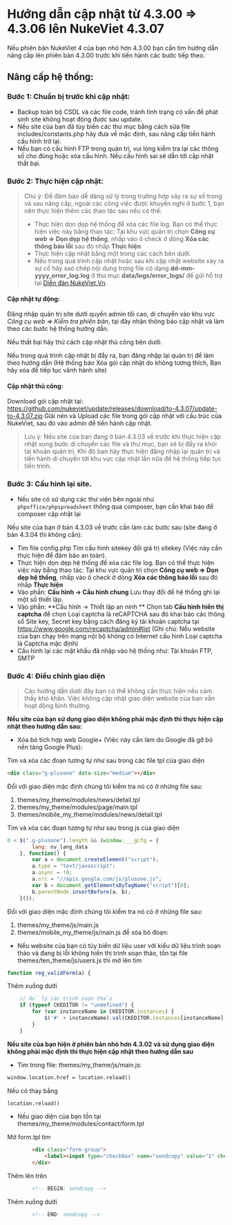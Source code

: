 # Hướng dẫn cập nhật từ 4.3.00 => 4.3.06 lên NukeViet 4.3.07

Nếu phiên bản NukeViet 4 của bạn nhỏ hơn 4.3.00 bạn cần tìm hướng dẫn nâng cấp lên phiên bản 4.3.00 trước khi tiến hành các bước tiếp theo.

## Nâng cấp hệ thống:

### Bước 1: Chuẩn bị trước khi cập nhật:

- Backup toàn bộ CSDL và các file code, tránh tình trạng có vấn đề phát sinh site không hoạt động được sau update.
- Nếu site của bạn đã tùy biến các thư mục bằng cách sửa file includes/constants.php hãy đưa về mặc định, sau nâng cấp tiến hành cấu hình trở lại.
- Nếu bạn có cấu hình FTP trong quản trị, vui lòng kiểm tra lại các thông số cho đúng hoặc xóa cấu hình. Nếu cấu hình sai sẽ dẫn tới cập nhật thất bại.

### Bước 2: Thực hiện cập nhật:

> Chú ý: Để đảm bảo dễ dàng xử lý trong trường hợp xảy ra sự số trong và sau nâng cấp, ngoài các công việc được khuyến nghị ở bước 1, bạn nên thực hiện thêm các thao tác sau nếu có thể:
> - Thực hiện dọn dẹp hệ thống để xóa các file log. Bạn có thể thực hiện việc này bằng thao tác: Tại khu vực quản trị chọn **Công cụ web => Dọn dẹp hệ thống**, nhấp vào ô check ở dòng **Xóa các thông báo lỗi** sau đó nhấp **Thực hiện**
> - Thực hiện cập nhật bằng một trong các cách bên dưới.
> - Nếu trong quá trình cập nhật hoặc sau khi cập nhật website xảy ra sự cố hãy sao chép nội dung trong file có dạng **dd-mm-yyyy_error_log.log** ở thư mục **data/logs/error_logs/** để gửi hỗ trợ tại [Diễn đàn NukeViet.Vn](https://nukeviet.vn/vi/forum/Nang-cap/).

#### Cập nhật tự động:

Đăng nhập quản trị site dưới quyền admin tối cao, di chuyển vào khu vực *Công cụ web => Kiểm tra phiên bản*, tại đây nhận thông báo cập nhật và làm theo các bước hệ thống hướng dẫn.

Nếu thất bại hãy thử cách cập nhật thủ công bên dưới.

Nếu trong quá trình cập nhật bị đẩy ra, bạn đăng nhập lại quản trị để làm theo hướng dẫn (Hệ thống báo Xóa gói cập nhật do không tương thích, Bạn hãy xóa để tiếp tục vânh hành site)

#### Cập nhật thủ công:

Download gói cập nhật tại: https://github.com/nukeviet/update/releases/download/to-4.3.07/update-to-4.3.07.zip
Giải nén và Upload các file trong gói cập nhật với cấu trúc của NukeViet, sau đó vào admin để tiến hành cập nhật.

> Lưu ý: Nếu site của bạn đang ở bản 4.3.03 về trước khi thực hiện cập nhật xong bước di chuyển các file và thư mục, bạn sẽ bị đẩy ra khỏi tài khoản quản trị. Khi đó bạn hãy thực hiện đăng nhập lại quản trị và tiến hành di chuyển tới khu vực cập nhật lần nữa để hệ thống tiếp tục tiến trình.

### Bước 3: Cấu hình lại site.

- Nếu site có sử dụng các thư viện bên ngoài như `phpoffice/phpspreadsheet` thông qua composer, bạn cần khai báo để composer cập nhật lại

Nếu site của bạn ở bản 4.3.03 về trước cần làm các bước sau (site đang ở bản 4.3.04 thì không cần):

- Tìm file config.php Tìm cấu hình sitekey đổi giá trị sitekey (Việc này cần thực hiện để đảm bảo an toàn).
- Thực hiện dọn dẹp hệ thống để xóa các file log. Bạn có thể thực hiện việc này bằng thao tác: Tại khu vực quản trị chọn **Công cụ web => Dọn dẹp hệ thống**, nhấp vào ô check ở dòng **Xóa các thông báo lỗi** sau đó nhấp **Thực hiện**
- Vào phần: **Cấu hình -> Cấu hình chung** Lưu thay đổi để hệ thống ghi lại một số thiết lập.
- Vào phần: **Cấu hình -> Thiết lập an ninh ** Chọn tab **Cấu hình hiển thị captcha** để chọn Loại captcha là reCAPTCHA sau đó khai báo các thông số Site key, Secret key bằng cách đăng ký tài khoản captcha tại https://www.google.com/recaptcha/admin#list (Ghi chú: Nếu website của bạn chạy trên mạng nội bộ không có Internet cấu hình Loại captcha là Captcha mặc định)
- Cấu hình lại các mật khẩu đã nhập vào hệ thống như: Tài khoản FTP, SMTP

### Bước 4: Điều chỉnh giao diện

> Các hướng dẫn dưới đây bạn có thể không cần thực hiện nếu cảm thấy khó khăn. Việc không cập nhật giao diện website của bạn vẫn hoạt động bình thường.

**Nếu site của bạn sử dụng giao diện không phải mặc định thì thực hiện cập nhật theo hướng dẫn sau:**

- Xóa bỏ tích hợp web Google+ (Việc này cần làm do Google đã gỡ bỏ nền tảng Google Plus):

Tìm và xóa các đoạn tương tự như sau trong các file tpl của giao diện

```html
<div class="g-plusone" data-size="medium"></div>
```

Đối với giao diện mặc định chúng tôi kiểm tra nó có ở những file sau:

1. themes/my_theme/modules/news/detail.tpl
2. themes/my_theme/modules/page/main.tpl
3. themes/mobile_my_theme/modules/news/detail.tpl

Tìm và xóa các đoạn tương tự như sau trong js của giao diện

```js
0 < $(".g-plusone").length && (window.___gcfg = {
        lang: nv_lang_data
    }, function() {
        var a = document.createElement("script");
        a.type = "text/javascript";
        a.async = !0;
        a.src = "//apis.google.com/js/plusone.js";
        var b = document.getElementsByTagName("script")[0];
        b.parentNode.insertBefore(a, b);
    }());
```

Đối với giao diện mặc định chúng tôi kiểm tra nó có ở những file sau:

1. themes/my_theme/js/main.js
2. themes/mobile_my_theme/js/main.js để xóa bỏ đoạn:

- Nếu website của bạn có tùy biến dữ liệu user với kiểu dữ liệu trình soạn thảo và đang bị lỗi không hiển thị trình soạn thảo, tồn tại file themes/ten_theme/js/users.js thì mở lên tìm

```js
function reg_validForm(a) {
```

Thêm xuống dưới

```js
    // Xử lý các trình soạn thảo
    if (typeof CKEDITOR != "undefined") {
        for (var instanceName in CKEDITOR.instances) {
            $('#' + instanceName).val(CKEDITOR.instances[instanceName].getData());
        }
    }
```

**Nếu site của bạn hiện ở phiên bản nhỏ hơn 4.3.02 và sử dụng giao diện không phải mặc định thì thực hiện cập nhật theo hướng dẫn sau**

- Tìm trong file: themes/my_theme/js/main.js:

```html
window.location.href = location.reload()
```

Nếu có thay bằng

```html
location.reload()
```

- Nếu giao diện của bạn tồn tại themes/my_theme/modules/contact/form.tpl

Mở form.tpl tìm

```html
        <div class="form-group">
            <label><input type="checkbox" name="sendcopy" value="1" checked="checked" /><span>{LANG.sendcopy}</span></label>
        </div>
```

Thêm lên trên

```html
        <!-- BEGIN: sendcopy -->
```

Thêm xuống dưới

```html
        <!-- END: sendcopy -->
```
